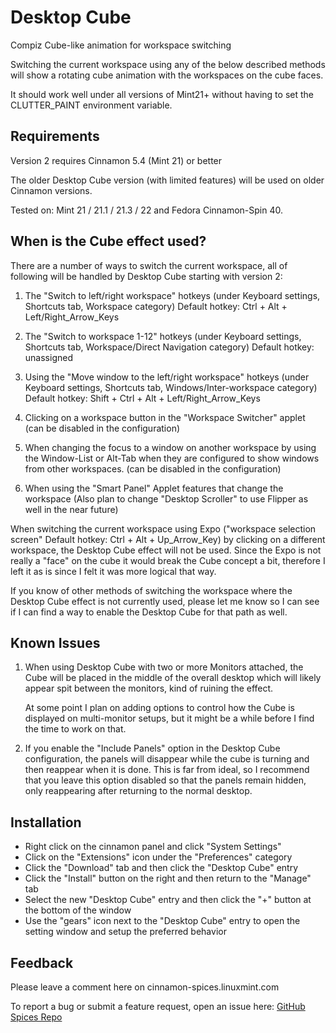 # Desktop Cube

Compiz Cube-like animation for workspace switching

Switching the current workspace using any of the below described methods will show a rotating cube animation with the workspaces on the cube faces.

It should work well under all versions of Mint21+ without having to set the CLUTTER_PAINT environment variable.

## Requirements

Version 2 requires Cinnamon 5.4 (Mint 21) or better

The older Desktop Cube version (with limited features) will be used on older Cinnamon versions.

Tested on: Mint 21 / 21.1 / 21.3 / 22 and Fedora Cinnamon-Spin 40.

## When is the Cube effect used?

There are a number of ways to switch the current workspace, all of following will be handled by Desktop Cube starting with version 2:

1. The "Switch to left/right workspace" hotkeys (under Keyboard settings, Shortcuts tab, Workspace category) Default hotkey: Ctrl + Alt + Left/Right_Arrow_Keys

2. The "Switch to workspace 1-12" hotkeys (under Keyboard settings, Shortcuts tab, Workspace/Direct Navigation category) Default hotkey: unassigned

3. Using the "Move window to the left/right workspace" hotkeys (under Keyboard settings, Shortcuts tab, Windows/Inter-workspace category) Default hotkey: Shift + Ctrl + Alt + Left/Right_Arrow_Keys

4. Clicking on a workspace button in the "Workspace Switcher" applet (can be disabled in the configuration)

5. When changing the focus to a window on another workspace by using the Window-List or Alt-Tab when they are configured to show windows from other workspaces. (can be disabled in the configuration)

6. When using the "Smart Panel" Applet features that change the workspace (Also plan to change "Desktop Scroller" to use Flipper as well in the near future)

When switching the current workspace using Expo ("workspace selection screen" Default hotkey: Ctrl + Alt + Up_Arrow_Key) by clicking on a different workspace, the Desktop Cube effect will not be used. Since the Expo is not really a "face" on the cube it would break the Cube concept a bit, therefore I left it as is since I felt it was more logical that way.

If you know of other methods of switching the workspace where the Desktop Cube effect is not currently used, please let me know so I can see if I can find a way to enable the Desktop Cube for that path as well.

## Known Issues

1. When using Desktop Cube with two or more Monitors attached, the Cube will be placed in the middle of the overall desktop which will likely appear spit between the monitors, kind of ruining the effect.

   At some point I plan on adding options to control how the Cube is displayed on multi-monitor setups, but it might be a while before I find the time to work on that.

2. If you enable the "Include Panels" option in the Desktop Cube configuration, the panels will disappear while the cube is turning and then reappear when it is done. This is far from ideal, so I recommend that you leave this option disabled so that the panels remain hidden, only reappearing after returning to the normal desktop.

## Installation

- Right click on the cinnamon panel and click "System Settings"
- Click on the "Extensions" icon under the "Preferences" category
- Click the "Download" tab and then click the "Desktop Cube" entry
- Click the "Install" button on the right and then return to the "Manage" tab
- Select the new "Desktop Cube" entry and then click the "+" button at the bottom of the window
- Use the "gears" icon next to the "Desktop Cube" entry to open the setting window and setup the preferred behavior

## Feedback

Please leave a comment here on cinnamon-spices.linuxmint.com

To report a bug or submit a feature request, open an issue here: [GitHub Spices Repo](https://github.com/linuxmint/cinnamon-spices-extensions/issues/new/choose)
